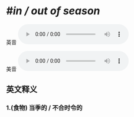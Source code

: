 # ***\#in / out of season*** 
英音
<audio src="./media/in  out of season1_AAC.aac" controls="controls"></audio>

美音
<audio src="./media/in  out of season2_AAC.aac" controls="controls"></audio>



  

英文释义
---
### 1.**(食物) 当季的 / 不合时令的**  


